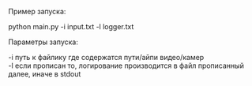 Пример запуска:  

python main.py -i input.txt -l logger.txt

Параметры запуска:

-i   путь к файлику где содержатся пути/айпи видео/камер  
-l   если прописан то, логирование производится в файл прописанный далее, иначе в stdout

